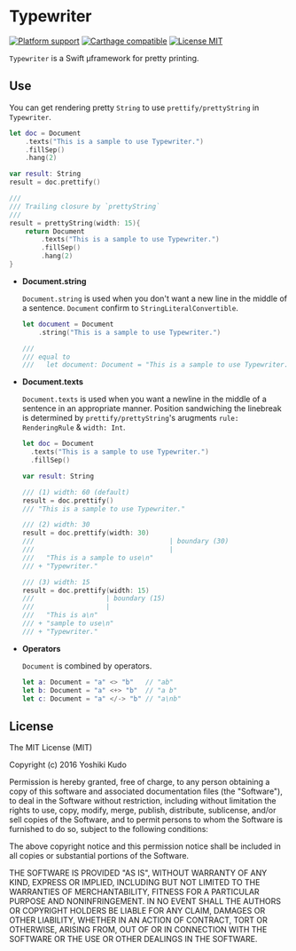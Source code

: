 # Typewriter

[![Platform support](https://img.shields.io/badge/platform-iOS%20%7C%20OS%20X-lightgrey.svg?style=flat-square)](https://github.com/ReSwift/ReSwift/blob/master/LICENSE.md)
[![Carthage compatible](https://img.shields.io/badge/Carthage-compatible-4BC51D.svg?style=flat-square)](https://github.com/Carthage/Carthage)
[![License MIT](https://img.shields.io/badge/license-MIT-blue.svg?style=flat-square)](LICENSE)

`Typewriter` is a Swift μframework for pretty printing.

## Use

You can get rendering pretty `String` to use `prettify/prettyString` in `Typewriter`.

```swift
let doc = Document
	.texts("This is a sample to use Typewriter.")
	.fillSep()
	.hang(2)

var result: String
result = doc.prettify()

///
/// Trailing closure by `prettyString`
///
result = prettyString(width: 15){
    return Document
        .texts("This is a sample to use Typewriter.")
        .fillSep()
        .hang(2)
}
```

- **Document.string**

  `Document.string` is used when you don't want a new line in the middle of a sentence. `Document` confirm to `StringLiteralConvertible`.

  ```swift
  let document = Document
      .string("This is a sample to use Typewriter.")

  ///
  /// equal to
  ///   let document: Document = "This is a sample to use Typewriter."
  ```

- **Document.texts**

  `Document.texts` is used when you want a newline in the middle of a sentence in an appropriate manner. Position sandwiching the linebreak is determined by `prettify/prettyString`'s arugments `rule: RenderingRule` & `width: Int`.

  ```swift
  let doc = Document
    .texts("This is a sample to use Typewriter.")
    .fillSep()

  var result: String

  /// (1) width: 60 (default)
  result = doc.prettify()
  /// "This is a sample to use Typewriter."

  /// (2) width: 30
  result = doc.prettify(width: 30)
  ///                                  | boundary (30)
  ///                                  |
  ///   "This is a sample to use\n"
  /// + "Typewriter."

  /// (3) width: 15
  result = doc.prettify(width: 15)
  ///                  | boundary (15)
  ///                  |
  ///   "This is a\n"
  /// + "sample to use\n"
  /// + "Typewriter."
  ```

- **Operators**

  `Document` is combined by operators.

  ```swift
  let a: Document = "a" <> "b"   // "ab"
  let b: Document = "a" <+> "b"  // "a b"
  let c: Document = "a" </-> "b" // "a\nb"
  ```

## License

The MIT License (MIT)

Copyright (c) 2016 Yoshiki Kudo

Permission is hereby granted, free of charge, to any person obtaining a copy
of this software and associated documentation files (the "Software"), to deal
in the Software without restriction, including without limitation the rights
to use, copy, modify, merge, publish, distribute, sublicense, and/or sell
copies of the Software, and to permit persons to whom the Software is
furnished to do so, subject to the following conditions:

The above copyright notice and this permission notice shall be included in all
copies or substantial portions of the Software.

THE SOFTWARE IS PROVIDED "AS IS", WITHOUT WARRANTY OF ANY KIND, EXPRESS OR
IMPLIED, INCLUDING BUT NOT LIMITED TO THE WARRANTIES OF MERCHANTABILITY,
FITNESS FOR A PARTICULAR PURPOSE AND NONINFRINGEMENT. IN NO EVENT SHALL THE
AUTHORS OR COPYRIGHT HOLDERS BE LIABLE FOR ANY CLAIM, DAMAGES OR OTHER
LIABILITY, WHETHER IN AN ACTION OF CONTRACT, TORT OR OTHERWISE, ARISING FROM,
OUT OF OR IN CONNECTION WITH THE SOFTWARE OR THE USE OR OTHER DEALINGS IN THE
SOFTWARE.
